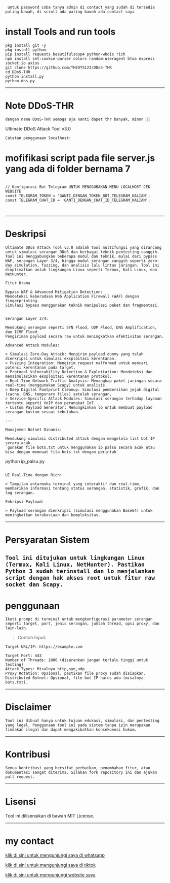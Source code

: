 ` untuk password coba tanya admin di contact yang sudah di tersedia paling bawah, di scroll ada paling bawah ada contact saya`

# install Tools and run tools
```
pkg install git -y
pkg install python
pip install requests beautifulsoup4 python-whois rich
npm install set-cookie-parser colors random-useragent btoa express socket.io axios
git clone https://github.com/THEOYS123/DDoS-THR
cd DDoS-THR
python install.py
python dos.py
```

---

# Note DDoS-THR
`dengan nama DDoS-THR semoga aja nanti dapet thr banyak, minnn 🗿🤲`

Ultimate DDoS Attack Tool v3.0

`Catatan penggunaan localhost:`

# mofifikasi script pada file server.js yang ada di folder bernama 7

```

// Konfigurasi Bot Telegram UNTUK MENGGUBAKAN MENU LOCALHOST CEK WEBSITE
const TELEGRAM_TOKEN = 'GANTI_DENGAN_TOKEN_BOT_TELEGRAM_KALIAN';
const TELEGRAM_CHAT_ID = 'GANTI_DENGAN_CHAT_ID_TELEGRAM_KALIAN';



```



---

# Deskripsi

`Ultimate DDoS Attack Tool v3.0 adalah tool multifungsi yang dirancang untuk simulasi serangan DDoS dan berbagai teknik pentesting canggih. Tool ini menggabungkan beberapa modul dan teknik, mulai dari bypass WAF, serangan Layer 3/4, hingga modul serangan canggih seperti zero-day simulation, fuzzing, dan analisis lalu lintas jaringan. Tool ini dioptimalkan untuk lingkungan Linux seperti Termux, Kali Linux, dan NetHunter.`
```
Fitur Utama

Bypass WAF & Advanced Mitigation Detection:
Mendeteksi keberadaan Web Application Firewall (WAF) dengan fingerprinting.
Simulasi bypass menggunakan teknik manipulasi paket dan fragmentasi.


Serangan Layer 3/4:

Mendukung serangan seperti SYN Flood, UDP Flood, DNS Amplification, dan ICMP Flood.
Pengiriman payload secara raw untuk meningkatkan efektivitas serangan.

Advanced Attack Modules:

> Simulasi Zero-Day Attack: Mengirim payload dummy yang telah dienkripsi untuk simulasi eksploitasi kerentanan.
> Fuzzing Integration: Mengirim request malformed untuk mencari potensi kerentanan pada target.
> Protocol Vulnerability Detection & Exploitation: Mendeteksi dan mensimulasikan eksploitasi kerentanan protokol.
> Real-Time Network Traffic Analysis: Menangkap paket jaringan secara real-time (menggunakan Scapy) untuk analisis.
> Deep Digital Footprint Cleanup: Simulasi pembersihan jejak digital (cache, DNS, temporary files) setelah serangan.
> Service-Specific Attack Modules: Simulasi serangan terhadap layanan tertentu seperti VoIP dan perangkat IoT.
> Custom Payload Generator: Memungkinkan lo untuk membuat payload serangan kustom sesuai kebutuhan.

---

Manajemen Botnet Dinamis:

Mendukung simulasi distributed attack dengan mengelola list bot IP secara acak.
`gunakan file bots.txt untuk menggunakan ip palsu secara acak atau bisa dengan memnuat fila bots.txt dengan perintah`
```
python ip_palsu.py
```

UI Real-Time dengan Rich:

> Tampilan antarmuka terminal yang interaktif dan real-time, memberikan informasi tentang status serangan, statistik, grafik, dan log serangan.

Enkripsi Payload:

> Payload serangan dienkripsi (simulasi menggunakan Base64) untuk meningkatkan kerahasiaan dan kompleksitas.
```

---

# Persyaratan Sistem
`
Tool ini ditujukan untuk lingkungan Linux (Termux, Kali Linux, NetHunter). Pastikan Python 3 sudah terinstall dan lo menjalankan script dengan hak akses root untuk fitur raw socket dan Scapy.
`
---

# penggunaan
`
Ikuti prompt di terminal untuk mengkonfigurasi parameter serangan seperti target, port, jenis serangan, jumlah thread, opsi proxy, dan lain-lain.
`
> Contoh Input:
```
Target URL/IP: https://example.com

Target Port: 443
Number of Threads: 1000 (disarankan jangan terlalu tinggi untuk testing)
Attack Types: Misalnya http,syn,udp
Proxy Rotation: Opsional, pastikan file proxy sudah disiapkan.
Distributed Botnet: Opsional, file bot IP harus ada (misalnya bots.txt).
```

---

# Disclaimer
`
Tool ini dibuat hanya untuk tujuan edukasi, simulasi, dan pentesting yang legal. Penggunaan tool ini pada sistem tanpa izin merupakan tindakan ilegal dan dapat mengakibatkan konsekuensi hukum.
`

---

# Kontribusi
`
Semua kontribusi yang bersifat perbaikan, penambahan fitur, atau dokumentasi sangat diterima. Silakan fork repository ini dan ajukan pull request.
`

---

# Lisensi

Tool ini dilisensikan di bawah MIT License.


---

# my contact

<a href="https://wa.me/+6289519450908">klik di sini untuk mengunjungi saya di whatsapp</a>

<a href="https://www.tiktok.com/@sistem9999">klik di sini untuk mengunjungi saya di tiktok</a>

<a href="https://theoys123.github.io/RenXploit-web">klik di sini untuk mengunjungi website saya</a>
